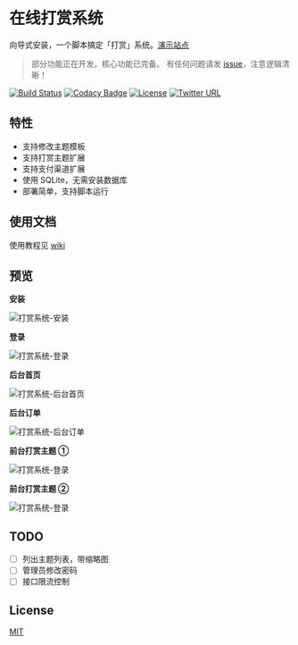# 在线打赏系统

向导式安装，一个脚本搞定「打赏」系统。[演示站点](https://pay.biezhi.me)

> 部分功能正在开发，核心功能已完备。
> 有任何问题请发 [issue](https://github.com/biezhi/profit/issues/new)，注意逻辑清晰！ 

[![Build Status](https://travis-ci.org/biezhi/profit.svg?branch=master)](https://travis-ci.org/biezhi/profit)
[![Codacy Badge](https://api.codacy.com/project/badge/Grade/90131b314c8e40a090444ad06424fad1)](https://www.codacy.com/app/biezhi/profit?utm_source=github.com&amp;utm_medium=referral&amp;utm_content=biezhi/profit&amp;utm_campaign=Badge_Grade)
[![License](https://img.shields.io/badge/license-MIT-db5149.svg)](https://github.com/biezhi/profit/blob/master/LICENSE)
[![Twitter URL](https://img.shields.io/twitter/url/https/twitter.com/biezhii.svg?style=social&label=Follow%20Twitter)](https://twitter.com/biezhii)

## 特性

- 支持修改主题模板
- 支持打赏主题扩展
- 支持支付渠道扩展
- 使用 SQLite，无需安装数据库
- 部署简单，支持脚本运行

## 使用文档

使用教程见 [wiki](https://github.com/biezhi/profit/wiki)

## 预览

**安装**

![打赏系统-安装](https://i.loli.net/2018/09/30/5bafac0177535.png)

**登录**

![打赏系统-登录](https://i.loli.net/2018/09/30/5bafad8f935a4.png)

**后台首页**

![打赏系统-后台首页](https://i.loli.net/2018/09/30/5bafadcea2559.png)

**后台订单**

![打赏系统-后台订单](https://i.loli.net/2018/09/30/5bafadcf12c91.png)

**前台打赏主题 ①**

![打赏系统-登录](https://i.loli.net/2018/09/30/5bafadce8d34a.png)

**前台打赏主题 ②**

![打赏系统-登录](https://i.loli.net/2018/09/30/5bafadcef065d.png)


## TODO

- [ ] 列出主题列表，带缩略图
- [ ] 管理员修改密码
- [ ] 接口限流控制

## License

[MIT](LICENSE)

